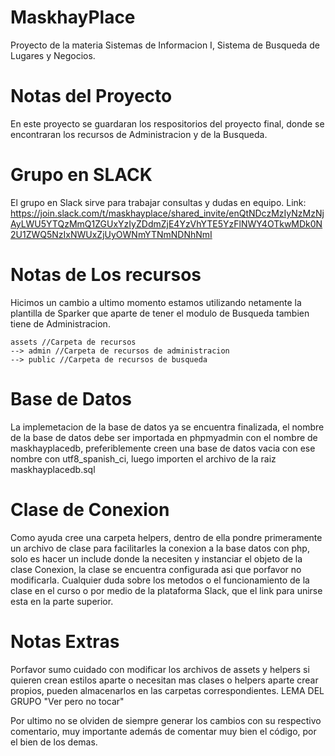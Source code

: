 # MaskhayPlace
Proyecto de la materia Sistemas de Informacion I, Sistema de Busqueda de Lugares y Negocios.

# Notas del Proyecto
En este proyecto se guardaran los respositorios del proyecto final, donde se encontraran los recursos de Administracion y de la Busqueda.

# Grupo en SLACK
El grupo en Slack sirve para trabajar consultas y dudas en equipo.
Link: https://join.slack.com/t/maskhayplace/shared_invite/enQtNDczMzIyNzMzNjAyLWU5YTQzMmQ1ZGUxYzIyZDdmZjE4YzVhYTE5YzFlNWY4OTkwMDk0N2U1ZWQ5NzIxNWUxZjUyOWNmYTNmNDNhNmI

# Notas de Los recursos
Hicimos un cambio a ultimo momento estamos utilizando netamente la plantilla de Sparker que aparte de tener el modulo de Busqueda tambien tiene de Administracion.

	assets //Carpeta de recursos
	--> admin //Carpeta de recursos de administracion
	--> public //Carpeta de recursos de busqueda

# Base de Datos 
La implemetacion de la base de datos ya se encuentra finalizada, el nombre de la base de datos debe ser importada en phpmyadmin con el nombre de maskhayplacedb, preferiblemente creen una base de datos vacia con ese nombre con utf8_spanish_ci, luego importen el archivo de la raiz maskhayplacedb.sql

# Clase de Conexion 
Como ayuda cree una carpeta helpers, dentro de ella pondre primeramente un archivo de clase para facilitarles la conexion a la base datos con php, solo es hacer un include donde la necesiten y instanciar el objeto de la clase Conexion, la clase se encuentra configurada asi que porfavor no modificarla.
Cualquier duda sobre los metodos o el funcionamiento de la clase en el curso o por medio de la plataforma Slack, que el link para unirse esta en la parte superior.

# Notas Extras
Porfavor sumo cuidado con modificar los archivos de assets y helpers si quieren crean estilos aparte o necesitan mas clases o helpers aparte crear propios, pueden almacenarlos en las carpetas correspondientes.
LEMA DEL GRUPO "Ver pero no tocar"

Por ultimo no se olviden de siempre generar los cambios con su respectivo comentario, muy importante además de comentar muy bien el código, por el bien de los demas.